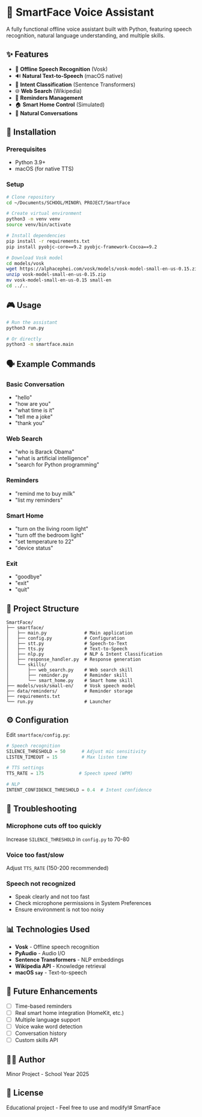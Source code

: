 # 🤖 SmartFace Voice Assistant

A fully functional offline voice assistant built with Python, featuring speech recognition, natural language understanding, and multiple skills.

## ✨ Features

- 🎤 **Offline Speech Recognition** (Vosk)
- 🔊 **Natural Text-to-Speech** (macOS native)
- 🧠 **Intent Classification** (Sentence Transformers)
- 🌐 **Web Search** (Wikipedia)
- 📅 **Reminders Management**
- 🏠 **Smart Home Control** (Simulated)
- 💬 **Natural Conversations**

## 🚀 Installation

### Prerequisites
- Python 3.9+
- macOS (for native TTS)

### Setup
```bash
# Clone repository
cd ~/Documents/SCHOOL/MINOR\ PROJECT/SmartFace

# Create virtual environment
python3 -m venv venv
source venv/bin/activate

# Install dependencies
pip install -r requirements.txt
pip install pyobjc-core==9.2 pyobjc-framework-Cocoa==9.2

# Download Vosk model
cd models/vosk
wget https://alphacephei.com/vosk/models/vosk-model-small-en-us-0.15.zip
unzip vosk-model-small-en-us-0.15.zip
mv vosk-model-small-en-us-0.15 small-en
cd ../..
```

## 🎮 Usage
```bash
# Run the assistant
python3 run.py

# Or directly
python3 -m smartface.main
```

## 🗣️ Example Commands

### Basic Conversation
- "hello"
- "how are you"
- "what time is it"
- "tell me a joke"
- "thank you"

### Web Search
- "who is Barack Obama"
- "what is artificial intelligence"
- "search for Python programming"

### Reminders
- "remind me to buy milk"
- "list my reminders"

### Smart Home
- "turn on the living room light"
- "turn off the bedroom light"
- "set temperature to 22"
- "device status"

### Exit
- "goodbye"
- "exit"
- "quit"

## 📁 Project Structure
```
SmartFace/
├── smartface/
│   ├── main.py              # Main application
│   ├── config.py            # Configuration
│   ├── stt.py               # Speech-to-Text
│   ├── tts.py               # Text-to-Speech
│   ├── nlp.py               # NLP & Intent Classification
│   ├── response_handler.py  # Response generation
│   └── skills/
│       ├── web_search.py    # Web search skill
│       ├── reminder.py      # Reminder skill
│       └── smart_home.py    # Smart home skill
├── models/vosk/small-en/    # Vosk speech model
├── data/reminders/          # Reminder storage
├── requirements.txt
└── run.py                   # Launcher
```

## ⚙️ Configuration

Edit `smartface/config.py`:
```python
# Speech recognition
SILENCE_THRESHOLD = 50      # Adjust mic sensitivity
LISTEN_TIMEOUT = 15         # Max listen time

# TTS settings
TTS_RATE = 175             # Speech speed (WPM)

# NLP
INTENT_CONFIDENCE_THRESHOLD = 0.4  # Intent confidence
```

## 🔧 Troubleshooting

### Microphone cuts off too quickly
Increase `SILENCE_THRESHOLD` in `config.py` to 70-80

### Voice too fast/slow
Adjust `TTS_RATE` (150-200 recommended)

### Speech not recognized
- Speak clearly and not too fast
- Check microphone permissions in System Preferences
- Ensure environment is not too noisy

## 📊 Technologies Used

- **Vosk** - Offline speech recognition
- **PyAudio** - Audio I/O
- **Sentence Transformers** - NLP embeddings
- **Wikipedia API** - Knowledge retrieval
- **macOS `say`** - Text-to-speech

## 🎯 Future Enhancements

- [ ] Time-based reminders
- [ ] Real smart home integration (HomeKit, etc.)
- [ ] Multiple language support
- [ ] Voice wake word detection
- [ ] Conversation history
- [ ] Custom skills API

## 👨‍💻 Author

Minor Project - School Year 2025

## 📝 License

Educational project - Feel free to use and modify!# SmartFace
